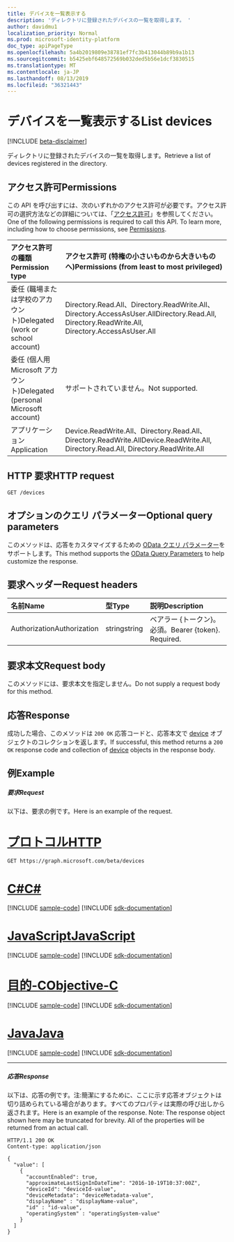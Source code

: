 ```yaml
---
title: デバイスを一覧表示する
description: 'ディレクトリに登録されたデバイスの一覧を取得します。 '
author: davidmu1
localization_priority: Normal
ms.prod: microsoft-identity-platform
doc_type: apiPageType
ms.openlocfilehash: 5a4b2019809e38781ef7fc3b413044b89b9a1b13
ms.sourcegitcommit: b5425ebf648572569b032ded5b56e1dcf3830515
ms.translationtype: MT
ms.contentlocale: ja-JP
ms.lasthandoff: 08/13/2019
ms.locfileid: "36321443"
---
```

# <a name="list-devices"></a><span data-ttu-id="b97f1-103">デバイスを一覧表示する</span><span class="sxs-lookup"><span data-stu-id="b97f1-103">List devices</span></span>

[!INCLUDE [beta-disclaimer](../../includes/beta-disclaimer.md)]

<span data-ttu-id="b97f1-104">ディレクトリに登録されたデバイスの一覧を取得します。</span><span class="sxs-lookup"><span data-stu-id="b97f1-104">Retrieve a list of devices registered in the directory.</span></span> 

## <a name="permissions"></a><span data-ttu-id="b97f1-105">アクセス許可</span><span class="sxs-lookup"><span data-stu-id="b97f1-105">Permissions</span></span>
<span data-ttu-id="b97f1-p101">この API を呼び出すには、次のいずれかのアクセス許可が必要です。アクセス許可の選択方法などの詳細については、「[アクセス許可](/graph/permissions-reference)」を参照してください。</span><span class="sxs-lookup"><span data-stu-id="b97f1-p101">One of the following permissions is required to call this API. To learn more, including how to choose permissions, see [Permissions](/graph/permissions-reference).</span></span>


|<span data-ttu-id="b97f1-108">アクセス許可の種類</span><span class="sxs-lookup"><span data-stu-id="b97f1-108">Permission type</span></span>      | <span data-ttu-id="b97f1-109">アクセス許可 (特権の小さいものから大きいものへ)</span><span class="sxs-lookup"><span data-stu-id="b97f1-109">Permissions (from least to most privileged)</span></span>              |
|:--------------------|:---------------------------------------------------------|
|<span data-ttu-id="b97f1-110">委任 (職場または学校のアカウント)</span><span class="sxs-lookup"><span data-stu-id="b97f1-110">Delegated (work or school account)</span></span> | <span data-ttu-id="b97f1-111">Directory.Read.All、Directory.ReadWrite.All、Directory.AccessAsUser.All</span><span class="sxs-lookup"><span data-stu-id="b97f1-111">Directory.Read.All, Directory.ReadWrite.All, Directory.AccessAsUser.All</span></span>    |
|<span data-ttu-id="b97f1-112">委任 (個人用 Microsoft アカウント)</span><span class="sxs-lookup"><span data-stu-id="b97f1-112">Delegated (personal Microsoft account)</span></span> | <span data-ttu-id="b97f1-113">サポートされていません。</span><span class="sxs-lookup"><span data-stu-id="b97f1-113">Not supported.</span></span>    |
|<span data-ttu-id="b97f1-114">アプリケーション</span><span class="sxs-lookup"><span data-stu-id="b97f1-114">Application</span></span> | <span data-ttu-id="b97f1-115">Device.ReadWrite.All、Directory.Read.All、Directory.ReadWrite.All</span><span class="sxs-lookup"><span data-stu-id="b97f1-115">Device.ReadWrite.All, Directory.Read.All, Directory.ReadWrite.All</span></span> |

## <a name="http-request"></a><span data-ttu-id="b97f1-116">HTTP 要求</span><span class="sxs-lookup"><span data-stu-id="b97f1-116">HTTP request</span></span>
<!-- { "blockType": "ignored" } -->
```http
GET /devices
```
## <a name="optional-query-parameters"></a><span data-ttu-id="b97f1-117">オプションのクエリ パラメーター</span><span class="sxs-lookup"><span data-stu-id="b97f1-117">Optional query parameters</span></span>
<span data-ttu-id="b97f1-118">このメソッドは、応答をカスタマイズするための [OData クエリ パラメーター](https://developer.microsoft.com/graph/docs/concepts/query_parameters)をサポートします。</span><span class="sxs-lookup"><span data-stu-id="b97f1-118">This method supports the [OData Query Parameters](https://developer.microsoft.com/graph/docs/concepts/query_parameters) to help customize the response.</span></span>
## <a name="request-headers"></a><span data-ttu-id="b97f1-119">要求ヘッダー</span><span class="sxs-lookup"><span data-stu-id="b97f1-119">Request headers</span></span>
| <span data-ttu-id="b97f1-120">名前</span><span class="sxs-lookup"><span data-stu-id="b97f1-120">Name</span></span>       | <span data-ttu-id="b97f1-121">型</span><span class="sxs-lookup"><span data-stu-id="b97f1-121">Type</span></span> | <span data-ttu-id="b97f1-122">説明</span><span class="sxs-lookup"><span data-stu-id="b97f1-122">Description</span></span>|
|:-----------|:------|:----------|
| <span data-ttu-id="b97f1-123">Authorization</span><span class="sxs-lookup"><span data-stu-id="b97f1-123">Authorization</span></span>  | <span data-ttu-id="b97f1-124">string</span><span class="sxs-lookup"><span data-stu-id="b97f1-124">string</span></span>  | <span data-ttu-id="b97f1-p102">ベアラー {トークン}。必須。</span><span class="sxs-lookup"><span data-stu-id="b97f1-p102">Bearer {token}. Required.</span></span> |

## <a name="request-body"></a><span data-ttu-id="b97f1-127">要求本文</span><span class="sxs-lookup"><span data-stu-id="b97f1-127">Request body</span></span>
<span data-ttu-id="b97f1-128">このメソッドには、要求本文を指定しません。</span><span class="sxs-lookup"><span data-stu-id="b97f1-128">Do not supply a request body for this method.</span></span>

## <a name="response"></a><span data-ttu-id="b97f1-129">応答</span><span class="sxs-lookup"><span data-stu-id="b97f1-129">Response</span></span>

<span data-ttu-id="b97f1-130">成功した場合、このメソッドは `200 OK` 応答コードと、応答本文で [device](../resources/device.md) オブジェクトのコレクションを返します。</span><span class="sxs-lookup"><span data-stu-id="b97f1-130">If successful, this method returns a `200 OK` response code and collection of [device](../resources/device.md) objects in the response body.</span></span>
## <a name="example"></a><span data-ttu-id="b97f1-131">例</span><span class="sxs-lookup"><span data-stu-id="b97f1-131">Example</span></span>
##### <a name="request"></a><span data-ttu-id="b97f1-132">要求</span><span class="sxs-lookup"><span data-stu-id="b97f1-132">Request</span></span>
<span data-ttu-id="b97f1-133">以下は、要求の例です。</span><span class="sxs-lookup"><span data-stu-id="b97f1-133">Here is an example of the request.</span></span>

# <a name="httptabhttp"></a>[<span data-ttu-id="b97f1-134">プロトコル</span><span class="sxs-lookup"><span data-stu-id="b97f1-134">HTTP</span></span>](#tab/http)
<!-- {
  "blockType": "request",
  "name": "get_devices"
}-->
```http
GET https://graph.microsoft.com/beta/devices
```
# <a name="ctabcsharp"></a>[<span data-ttu-id="b97f1-135">C#</span><span class="sxs-lookup"><span data-stu-id="b97f1-135">C#</span></span>](#tab/csharp)
[!INCLUDE [sample-code](../includes/snippets/csharp/get-devices-csharp-snippets.md)]
[!INCLUDE [sdk-documentation](../includes/snippets/snippets-sdk-documentation-link.md)]

# <a name="javascripttabjavascript"></a>[<span data-ttu-id="b97f1-136">JavaScript</span><span class="sxs-lookup"><span data-stu-id="b97f1-136">JavaScript</span></span>](#tab/javascript)
[!INCLUDE [sample-code](../includes/snippets/javascript/get-devices-javascript-snippets.md)]
[!INCLUDE [sdk-documentation](../includes/snippets/snippets-sdk-documentation-link.md)]

# <a name="objective-ctabobjc"></a>[<span data-ttu-id="b97f1-137">目的-C</span><span class="sxs-lookup"><span data-stu-id="b97f1-137">Objective-C</span></span>](#tab/objc)
[!INCLUDE [sample-code](../includes/snippets/objc/get-devices-objc-snippets.md)]
[!INCLUDE [sdk-documentation](../includes/snippets/snippets-sdk-documentation-link.md)]

# <a name="javatabjava"></a>[<span data-ttu-id="b97f1-138">Java</span><span class="sxs-lookup"><span data-stu-id="b97f1-138">Java</span></span>](#tab/java)
[!INCLUDE [sample-code](../includes/snippets/java/get-devices-java-snippets.md)]
[!INCLUDE [sdk-documentation](../includes/snippets/snippets-sdk-documentation-link.md)]

---

##### <a name="response"></a><span data-ttu-id="b97f1-139">応答</span><span class="sxs-lookup"><span data-stu-id="b97f1-139">Response</span></span>
<span data-ttu-id="b97f1-p103">以下は、応答の例です。注:簡潔にするために、ここに示す応答オブジェクトは切り詰められている場合があります。すべてのプロパティは実際の呼び出しから返されます。</span><span class="sxs-lookup"><span data-stu-id="b97f1-p103">Here is an example of the response. Note: The response object shown here may be truncated for brevity. All of the properties will be returned from an actual call.</span></span>
<!-- {
  "blockType": "response",
  "truncated": true,
  "@odata.type": "microsoft.graph.device",
  "isCollection": true
} -->
```http
HTTP/1.1 200 OK
Content-type: application/json

{
  "value": [
    {
      "accountEnabled": true,
      "approximateLastSignInDateTime": "2016-10-19T10:37:00Z",
      "deviceId": "deviceId-value",
      "deviceMetadata": "deviceMetadata-value",
      "displayName" : "displayName-value",
      "id" : "id-value", 
      "operatingSystem" : "operatingSystem-value"
    }
  ]
}
```

<!-- uuid: 8fcb5dbc-d5aa-4681-8e31-b001d5168d79
2015-10-25 14:57:30 UTC -->
<!--
{
  "type": "#page.annotation",
  "description": "List devices",
  "keywords": "",
  "section": "documentation",
  "tocPath": "",
  "suppressions": [
  ]
}
-->
